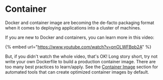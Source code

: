 # Container

Docker and container image are becoming the de-facto packaging format when it comes to deploying applications into a cluster of machines.

If you are new to Docker and containers, you can learn more in this video:

{% embed url="https://www.youtube.com/watch?v=pnOLWFBpb2A" %}

But, if you didn't watch the whole video, that's OK! Long story short, try not write your own Dockerfile to build a production container image. There are too many best practices to learn/apply. See the [Container Image](container-image.md) section for automated tools that can create optimized container images by default.

 

